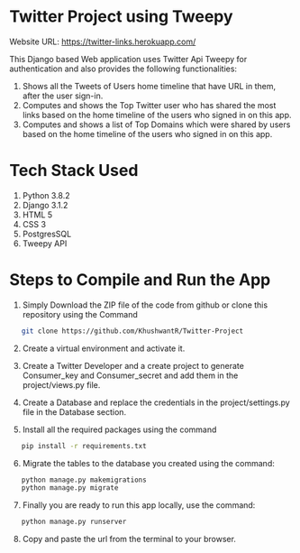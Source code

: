 # Twitter Project using Tweepy

Website URL: https://twitter-links.herokuapp.com/

This Django based Web application uses Twitter Api Tweepy for authentication and also provides the following functionalities:
1. Shows all the Tweets of Users home timeline that have URL in them, after the user sign-in.
2. Computes and shows the Top Twitter user who has shared the most links based on the home timeline of the users who signed in on this app.
3. Computes and shows a list of Top Domains which were shared by users based on the home timeline of the users who signed in on this app.

# Tech Stack Used

1. Python 3.8.2
2. Django 3.1.2
3. HTML 5
4. CSS 3
5. PostgresSQL
6. Tweepy API

# Steps to Compile and Run the App

1. Simply Download the ZIP file of the code from github or clone this repository using the Command
```sh
   git clone https://github.com/KhushwantR/Twitter-Project
```

2. Create a virtual environment and activate it.

3. Create a Twitter Developer and a create project to generate Consumer_key and Consumer_secret and add them in the project/views.py file.

4. Create a Database and replace the credentials in the project/settings.py file in the Database section.

5. Install all the required packages using the command
```sh
   pip install -r requirements.txt
```
6. Migrate the tables to the database you created using the command:
```sh
   python manage.py makemigrations
   python manage.py migrate
```
7. Finally you are ready to run this app locally, use the command:
```sh
   python manage.py runserver
```
8. Copy and paste the url from the terminal to your browser.



